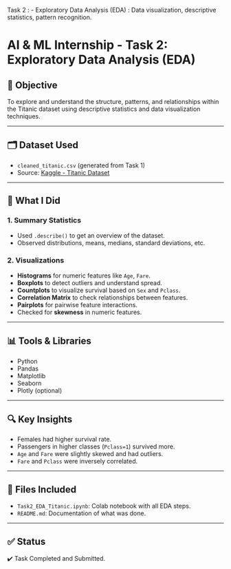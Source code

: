 Task 2 : - Exploratory Data Analysis (EDA) : Data visualization, descriptive statistics, pattern recognition.
# AI & ML Internship - Task 2: Exploratory Data Analysis (EDA)

## 📌 Objective
To explore and understand the structure, patterns, and relationships within the Titanic dataset using descriptive statistics and data visualization techniques.

---

## 🗂️ Dataset Used
- `cleaned_titanic.csv` (generated from Task 1)
- Source: [Kaggle - Titanic Dataset](https://www.kaggle.com/datasets/yasserh/titanic-dataset)

---

## 🧠 What I Did

### 1. Summary Statistics
- Used `.describe()` to get an overview of the dataset.
- Observed distributions, means, medians, standard deviations, etc.

### 2. Visualizations
- **Histograms** for numeric features like `Age`, `Fare`.
- **Boxplots** to detect outliers and understand spread.
- **Countplots** to visualize survival based on `Sex` and `Pclass`.
- **Correlation Matrix** to check relationships between features.
- **Pairplots** for pairwise feature interactions.
- Checked for **skewness** in numeric features.

---

## 📊 Tools & Libraries
- Python
- Pandas
- Matplotlib
- Seaborn
- Plotly (optional)

---

## 🔍 Key Insights
- Females had higher survival rate.
- Passengers in higher classes (`Pclass=1`) survived more.
- `Age` and `Fare` were slightly skewed and had outliers.
- `Fare` and `Pclass` were inversely correlated.

---

## 📁 Files Included
- `Task2_EDA_Titanic.ipynb`: Colab notebook with all EDA steps.
- `README.md`: Documentation of what was done.

---

## ✅ Status
✔️ Task Completed and Submitted.
